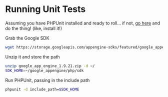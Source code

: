 # Running Unit Tests #

Assuming you have PHPUnit installed and ready to roll... if not, [go here](https://phpunit.de) and do the thing! (like, install it!)

Grab the Google SDK

```bash
wget https://storage.googleapis.com/appengine-sdks/featured/google_appengine_1.9.21.zip
```

Unzip it and store the path

```bash
unzip google_app_engine_1.9.21.zip -d ~/
SDK_HOME=~/google_appengine/php/sdk
```

Run PHPUnit, passing in the include path

```bash
phpunit -d include_path=$SDK_HOME
```
